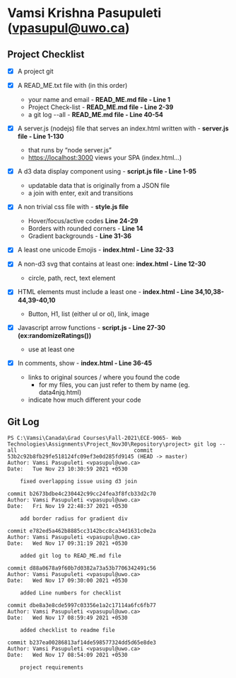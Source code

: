 # Vamsi Krishna Pasupuleti (vpasupul@uwo.ca)

## Project Checklist

- [x] A project git

- [x] A READ_ME.txt file with (in this order)
  - your name and email - **READ_ME.md file - Line 1**
  - Project Check-list - **READ_ME.md file - Line 2-39**
  - a git log --all - **READ_ME.md file - Line 40-54**

- [x] A server.js (nodejs) file that serves an index.html written with - **server.js file - Line 1-130**

  - that runs by “node server.js” 
  - <https://localhost:3000> views your SPA (index.html…)

- [x] A d3 data display component using - **script.js file - Line 1-95**
  - updatable data that is originally from a JSON file
  - a join with enter, exit and transitions

- [x] A non trivial css file with - **style.js file**
  - Hover/focus/active codes **Line 24-29**
  - Borders with rounded corners - **Line 14**
  - Gradient backgrounds - **Line 31-36**

- [x] A least one unicode Emojis - **index.html - Line 32-33**

- [x] A non-d3 svg that contains at least one: **index.html - Line 12-30**
  - circle, path, rect, text element
- [x] HTML elements must include a least one - **index.html - Line 34,10,38-44,39-40,10**
  - Button, H1, list (either ul or ol), link, image

- [x] Javascript arrow functions - **script.js - Line 27-30 (ex:randomizeRatings())**
  - use at least one

- [x] In comments, show - **index.html - Line 36-45**
  - links to original sources / where you found the code
    - for my files, you can just refer to them by name (eg. data4njq.html)
  - indicate how much different your code

## Git Log

```text
PS C:\Vamsi\Canada\Grad Courses\Fall-2021\ECE-9065- Web Technologies\Assignments\Project_Nov30\Repository\project> git log --all                                     commit 53b2c92b8fb29fe518124fc09ef3e0d285fd9145 (HEAD -> master)
Author: Vamsi Pasupuleti <vpasupul@uwo.ca>
Date:   Tue Nov 23 10:30:59 2021 +0530

    fixed overlapping issue using d3 join

commit b2673bdbe4c230442c99cc24fea3f8fcb33d2c70
Author: Vamsi Pasupuleti <vpasupul@uwo.ca>
Date:   Fri Nov 19 22:48:37 2021 +0530

    add border radius for gradient div

commit e782ed5a462b8885cc3142bcc8ca34d1631c0e2a
Author: Vamsi Pasupuleti <vpasupul@uwo.ca>
Date:   Wed Nov 17 09:31:19 2021 +0530

    added git log to READ_ME.md file

commit d88a0678a9f60b7d0382a73a53b7706342491c56
Author: Vamsi Pasupuleti <vpasupul@uwo.ca>
Date:   Wed Nov 17 09:30:00 2021 +0530

    added Line numbers for checklist

commit dbe8a3e8cde5997c03356e1a2c17114a6fc6fb77
Author: Vamsi Pasupuleti <vpasupul@uwo.ca>
Date:   Wed Nov 17 08:59:49 2021 +0530

    added checklist to readme file

commit b237ea00286813af14de598577324dd5d65e8de3
Author: Vamsi Pasupuleti <vpasupul@uwo.ca>
Date:   Wed Nov 17 08:54:09 2021 +0530

    project requirements
```
